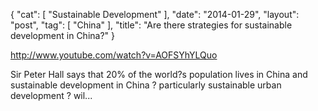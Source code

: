 {
   "cat": [
      "Sustainable Development"
   ],
   "date": "2014-01-29",
   "layout": "post",
   "tag": [
      "China"
   ],
   "title": "Are there strategies for sustainable development in China?"
}

http://www.youtube.com/watch?v=AOFSYhYLQuo  

Sir Peter Hall says that 20% of the world?s population lives in China and sustainable development in China ? particularly sustainable urban development ? wil...